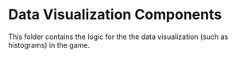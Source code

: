 # Data Visualization Components

This folder contains the logic for the the data visualization (such as histograms) in the game.
